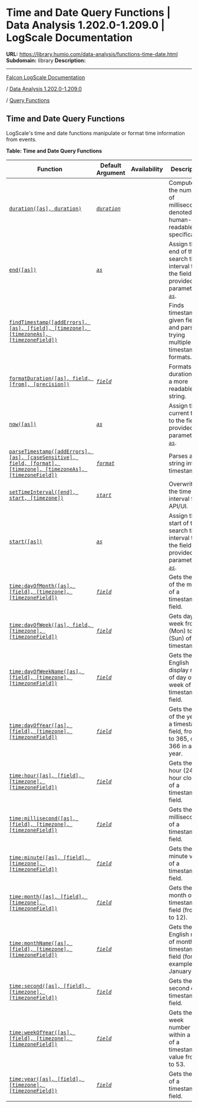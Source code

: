 # Time and Date Query Functions | Data Analysis 1.202.0-1.209.0 | LogScale Documentation

**URL:** https://library.humio.com/data-analysis/functions-time-date.html
**Subdomain:** library
**Description:** 

---

[Falcon LogScale Documentation](https://library.humio.com)

/ [Data Analysis 1.202.0-1.209.0](data-analysis-docs.html)

/ [Query Functions](functions.html)

## Time and Date Query Functions

LogScale's time and date functions manipulate or format time information from events. 

**Table: Time and Date Query Functions**

Function| Default Argument| Availability| Description  
---|---|---|---  
[`duration([as], duration)`](functions-duration.html "duration\(\)")| [_`duration`_](functions-duration.html#query-functions-duration-duration)|  |  Computes the number of milliseconds denoted by a human-readable specification.   
[`end([as])`](functions-end.html "end\(\)")| [_`as`_](functions-end.html#query-functions-end-as)|  |  Assign the end of the search time interval to the field provided by parameter [_`as`_](syntax-fields.html#syntax-fields-from-functions "as Parameters").   
[`findTimestamp([addErrors], [as], [field], [timezone], [timezoneAs], [timezoneField])`](functions-findtimestamp.html "findTimestamp\(\)")|  |  |  Finds timestamp in given field and parses, trying multiple timestamp formats.   
[`formatDuration([as], field, [from], [precision])`](functions-formatduration.html "formatDuration\(\)")| [_`field`_](functions-formatduration.html#query-functions-formatduration-field)|  |  Formats a duration into a more readable string.   
[`now([as])`](functions-now.html "now\(\)")| [_`as`_](functions-now.html#query-functions-now-as)|  |  Assign the current time to the field provided by parameter [_`as`_](syntax-fields.html#syntax-fields-from-functions "as Parameters").   
[`parseTimestamp([addErrors], [as], [caseSensitive], field, [format], [timezone], [timezoneAs], [timezoneField])`](functions-parsetimestamp.html "parseTimestamp\(\)")| [_`format`_](functions-parsetimestamp.html#query-functions-parsetimestamp-format)|  |  Parses a string into a timestamp.   
[`setTimeInterval([end], start, [timezone])`](functions-settimeinterval.html "setTimeInterval\(\)")| [_`start`_](functions-settimeinterval.html#query-functions-settimeinterval-start)|  |  Overwrites the time interval from API/UI.   
[`start([as])`](functions-start.html "start\(\)")| [_`as`_](functions-start.html#query-functions-start-as)|  |  Assign the start of the search time interval to the field provided by parameter [_`as`_](syntax-fields.html#syntax-fields-from-functions "as Parameters").   
[`time:dayOfMonth([as], [field], [timezone], [timezoneField])`](functions-time-dayofmonth.html "time:dayOfMonth\(\)")| [_`field`_](functions-time-dayofmonth.html#query-functions-time-dayofmonth-field)|  |  Gets the day of the month of a timestamp field.   
[`time:dayOfWeek([as], field, [timezone], [timezoneField])`](functions-time-dayofweek.html "time:dayOfWeek\(\)")| [_`field`_](functions-time-dayofweek.html#query-functions-time-dayofweek-field)|  |  Gets day of week from 1 (Mon) to 7 (Sun) of a timestamp.   
[`time:dayOfWeekName([as], [field], [timezone], [timezoneField])`](functions-time-dayofweekname.html "time:dayOfWeekName\(\)")| [_`field`_](functions-time-dayofweekname.html#query-functions-time-dayofweekname-field)|  |  Gets the English display name of day of the week of a timestamp field.   
[`time:dayOfYear([as], [field], [timezone], [timezoneField])`](functions-time-dayofyear.html "time:dayOfYear\(\)")| [_`field`_](functions-time-dayofyear.html#query-functions-time-dayofyear-field)|  |  Gets the day of the year of a timestamp field, from 1 to 365, or 366 in a leap year.   
[`time:hour([as], [field], [timezone], [timezoneField])`](functions-time-hour.html "time:hour\(\)")| [_`field`_](functions-time-hour.html#query-functions-time-hour-field)|  |  Gets the hour (24-hour clock) of a timestamp field.   
[`time:millisecond([as], [field], [timezone], [timezoneField])`](functions-time-millisecond.html "time:millisecond\(\)")| [_`field`_](functions-time-millisecond.html#query-functions-time-millisecond-field)|  |  Gets the millisecond of a timestamp field.   
[`time:minute([as], [field], [timezone], [timezoneField])`](functions-time-minute.html "time:minute\(\)")| [_`field`_](functions-time-minute.html#query-functions-time-minute-field)|  |  Gets the minute value of a timestamp field.   
[`time:month([as], [field], [timezone], [timezoneField])`](functions-time-month.html "time:month\(\)")| [_`field`_](functions-time-month.html#query-functions-time-month-field)|  |  Gets the month of a timestamp field (from 1 to 12).   
[`time:monthName([as], [field], [timezone], [timezoneField])`](functions-time-monthname.html "time:monthName\(\)")| [_`field`_](functions-time-monthname.html#query-functions-time-monthname-field)|  |  Gets the English name of month of a timestamp field (for example, January).   
[`time:second([as], [field], [timezone], [timezoneField])`](functions-time-second.html "time:second\(\)")| [_`field`_](functions-time-second.html#query-functions-time-second-field)|  |  Gets the second of a timestamp field.   
[`time:weekOfYear([as], [field], [timezone], [timezoneField])`](functions-time-weekofyear.html "time:weekOfYear\(\)")| [_`field`_](functions-time-weekofyear.html#query-functions-time-weekofyear-field)|  |  Gets the week number within a year of a timestamp, a value from 1 to 53.   
[`time:year([as], [field], [timezone], [timezoneField])`](functions-time-year.html "time:year\(\)")| [_`field`_](functions-time-year.html#query-functions-time-year-field)|  |  Gets the year of a timestamp field.
